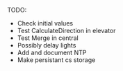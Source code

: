 TODO:
- Check initial values
- Test CalculateDirection in elevator
- Test Merge in central
- Possibly delay lights
- Add and document NTP
- Make persistant cs storage